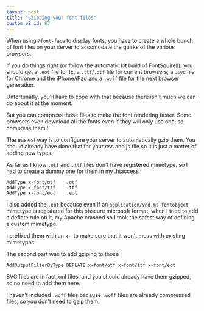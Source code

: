 ```yaml
---
layout: post
title: "Gzipping your font files"
custom_v2_id: 87
---
```


<p>When using <code>@font-face</code> to display fonts, you have to create a whole bunch of font files on your server to accomodate the quirks of the various browsers.</p>
<p>If you do things right (or follow the automatic kit build of FontSquirell), you should get a <code>.eot</code> file for IE, a <code>.ttf</code>/<code>.otf</code> file for current browsers, a <code>.svg</code> file for Chrome and the iPhone/iPad and a <code>.woff</code> file for the next browser generation.</p>
<p>Unfortunatly, you'll have to cope with that because there isn't much we can do about it at the moment.</p>
<p>But you can compress those files to make the font rendering faster. Some browsers even download all the fonts even if they will only use one, so compress them !</p>
<p>The easiest way is to configure your server to automatically gzip them. You should already have done that for your css and js file so it is just a matter of adding new types.</p>
<p>As far as I know <code>.otf</code> and <code>.ttf</code> files don't have registered mimetype, so I had to create a dummy one for them in my .htaccess :</p>
<pre lang="htaccess"><code lang="apache">AddType x-font/otf    .otf<br />AddType x-font/ttf    .ttf<br />AddType x-font/eot    .eot</code></pre> <p>I also added the <code>.eot</code> because even if an <code>application/vnd.ms-fontobject</code> mimetype is registered for this obscure microsoft format, when I tried to add a deflate rule on it, my Apache crashed so I took the safest way of defining a custom mimetype.</p>
<p>I prefixed them with an <code>x- </code>to make sure that it won't mess with existing mimetypes.</p>
<p>The second part was to add gziping to those</p>
<pre lang="htaccess"><code lang="apache">AddOutputFilterByType DEFLATE x-font/otf x-font/ttf x-font/eot</code></pre> <p>SVG files are in fact xml files, and you should already have them gzipped, so no need to add them here.</p>
<p>I haven't included <code>.woff</code> files because <code>.woff</code> files are already compressed files, so you don't need to gzip them.</p>